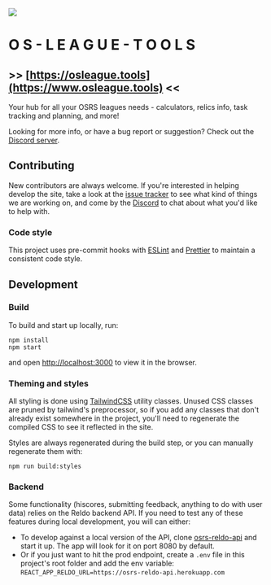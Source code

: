 ![](/public/logo.png)

# O S - L E A G U E - T O O L S

## >> [https://osleague.tools](https://www.osleague.tools) <<

Your hub for all your OSRS leagues needs - calculators, relics info, task tracking and planning, and more!

Looking for more info, or have a bug report or suggestion? Check out the [Discord server](https://discord.gg/GQ5kVyU).

## Contributing

New contributors are always welcome. If you're interested in helping develop the site, take a look at the [issue tracker](https://os-league-tools.height.app/trailblazer-reloaded) to see what kind of things we are working on, and come by the [Discord](https://discord.gg/GQ5kVyU) to chat about what you'd like to help with.

### Code style

This project uses pre-commit hooks with [ESLint](https://eslint.org/) and [Prettier](https://prettier.io/) to maintain a consistent code style.

## Development

### Build

To build and start up locally, run:

```
npm install
npm start
```

and open [http://localhost:3000](http://localhost:3000) to view it in the browser.

### Theming and styles

All styling is done using [TailwindCSS](https://tailwindcss.com/docs) utility classes. Unused CSS classes are pruned by tailwind's preprocessor, so if you add any classes that don't already exist somewhere in the project, you'll need to regenerate the compiled CSS to see it reflected in the site.

Styles are always regenerated during the build step, or you can manually regenerate them with:

```
npm run build:styles
```

### Backend

Some functionality (hiscores, submitting feedback, anything to do with user data) relies on the Reldo backend API. If you need to test any of these features during local development, you will can either:

- To develop against a local version of the API, clone [osrs-reldo-api](https://github.com/osrs-reldo/osrs-reldo-api) and start it up. The app will look for it on port 8080 by default.
- Or if you just want to hit the prod endpoint, create a `.env` file in this project's root folder and add the env variable: `REACT_APP_RELDO_URL=https://osrs-reldo-api.herokuapp.com`
